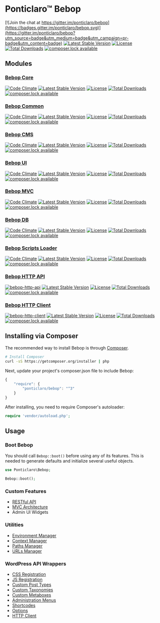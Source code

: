 Ponticlaro&trade; Bebop
==================

[![Join the chat at https://gitter.im/ponticlaro/bebop](https://badges.gitter.im/ponticlaro/bebop.svg)](https://gitter.im/ponticlaro/bebop?utm_source=badge&utm_medium=badge&utm_campaign=pr-badge&utm_content=badge)
[![Latest Stable Version](https://poser.pugx.org/ponticlaro/bebop/v/stable.png)](https://packagist.org/packages/ponticlaro/bebop)
[![License](https://poser.pugx.org/ponticlaro/bebop/license.png)](https://packagist.org/packages/ponticlaro/bebop)
[![Total Downloads](https://poser.pugx.org/ponticlaro/bebop/downloads.png)](https://packagist.org/packages/ponticlaro/bebop)
[![composer.lock available](https://poser.pugx.org/ponticlaro/bebop/composerlock)](https://packagist.org/packages/ponticlaro/bebop)

## Modules
### [Bebop Core](https://github.com/ponticlaro/bebop-core)
[![Code Climate](https://codeclimate.com/github/ponticlaro/bebop-core/badges/gpa.svg)](https://codeclimate.com/github/ponticlaro/bebop-core) 
[![Latest Stable Version](https://poser.pugx.org/ponticlaro/bebop-core/v/stable.png)](https://packagist.org/packages/ponticlaro/bebop-core)
[![License](https://poser.pugx.org/ponticlaro/bebop-core/license.png)](https://packagist.org/packages/ponticlaro/bebop-core)
[![Total Downloads](https://poser.pugx.org/ponticlaro/bebop-core/downloads.png)](https://packagist.org/packages/ponticlaro/bebop-core)
[![composer.lock available](https://poser.pugx.org/ponticlaro/bebop-core/composerlock)](https://packagist.org/packages/ponticlaro/bebop-core)

### [Bebop Common](https://github.com/ponticlaro/bebop-common)
[![Code Climate](https://codeclimate.com/github/ponticlaro/bebop-common/badges/gpa.svg)](https://codeclimate.com/github/ponticlaro/bebop-common) 
[![Latest Stable Version](https://poser.pugx.org/ponticlaro/bebop-common/v/stable.png)](https://packagist.org/packages/ponticlaro/bebop-common)
[![License](https://poser.pugx.org/ponticlaro/bebop-common/license.png)](https://packagist.org/packages/ponticlaro/bebop-common)
[![Total Downloads](https://poser.pugx.org/ponticlaro/bebop-common/downloads.png)](https://packagist.org/packages/ponticlaro/bebop-common)
[![composer.lock available](https://poser.pugx.org/ponticlaro/bebop-common/composerlock)](https://packagist.org/packages/ponticlaro/bebop-common)

### [Bebop CMS](https://github.com/ponticlaro/bebop-cms)
[![Code Climate](https://codeclimate.com/github/ponticlaro/bebop-cms/badges/gpa.svg)](https://codeclimate.com/github/ponticlaro/bebop-cms) 
[![Latest Stable Version](https://poser.pugx.org/ponticlaro/bebop-cms/v/stable.png)](https://packagist.org/packages/ponticlaro/bebop-cms)
[![License](https://poser.pugx.org/ponticlaro/bebop-cms/license.png)](https://packagist.org/packages/ponticlaro/bebop-cms)
[![Total Downloads](https://poser.pugx.org/ponticlaro/bebop-cms/downloads.png)](https://packagist.org/packages/ponticlaro/bebop-cms)
[![composer.lock available](https://poser.pugx.org/ponticlaro/bebop-cms/composerlock)](https://packagist.org/packages/ponticlaro/bebop-cms)

### [Bebop UI](https://github.com/ponticlaro/bebop-ui)
[![Code Climate](https://codeclimate.com/github/ponticlaro/bebop-ui/badges/gpa.svg)](https://codeclimate.com/github/ponticlaro/bebop-ui) 
[![Latest Stable Version](https://poser.pugx.org/ponticlaro/bebop-ui/v/stable.png)](https://packagist.org/packages/ponticlaro/bebop-ui)
[![License](https://poser.pugx.org/ponticlaro/bebop-ui/license.png)](https://packagist.org/packages/ponticlaro/bebop-ui)
[![Total Downloads](https://poser.pugx.org/ponticlaro/bebop-ui/downloads.png)](https://packagist.org/packages/ponticlaro/bebop-ui)
[![composer.lock available](https://poser.pugx.org/ponticlaro/bebop-ui/composerlock)](https://packagist.org/packages/ponticlaro/bebop-ui)

### [Bebop MVC](https://github.com/ponticlaro/bebop-mvc)
[![Code Climate](https://codeclimate.com/github/ponticlaro/bebop-mvc/badges/gpa.svg)](https://codeclimate.com/github/ponticlaro/bebop-mvc) 
[![Latest Stable Version](https://poser.pugx.org/ponticlaro/bebop-mvc/v/stable.png)](https://packagist.org/packages/ponticlaro/bebop-mvc)
[![License](https://poser.pugx.org/ponticlaro/bebop-mvc/license.png)](https://packagist.org/packages/ponticlaro/bebop-mvc)
[![Total Downloads](https://poser.pugx.org/ponticlaro/bebop-mvc/downloads.png)](https://packagist.org/packages/ponticlaro/bebop-mvc)
[![composer.lock available](https://poser.pugx.org/ponticlaro/bebop-mvc/composerlock)](https://packagist.org/packages/ponticlaro/bebop-mvc)

### [Bebop DB](https://github.com/ponticlaro/bebop-db)
[![Code Climate](https://codeclimate.com/github/ponticlaro/bebop-db/badges/gpa.svg)](https://codeclimate.com/github/ponticlaro/bebop-db) 
[![Latest Stable Version](https://poser.pugx.org/ponticlaro/bebop-db/v/stable.png)](https://packagist.org/packages/ponticlaro/bebop-db)
[![License](https://poser.pugx.org/ponticlaro/bebop-db/license.png)](https://packagist.org/packages/ponticlaro/bebop-db)
[![Total Downloads](https://poser.pugx.org/ponticlaro/bebop-db/downloads.png)](https://packagist.org/packages/ponticlaro/bebop-db)
[![composer.lock available](https://poser.pugx.org/ponticlaro/bebop-db/composerlock)](https://packagist.org/packages/ponticlaro/bebop-db)

### [Bebop Scripts Loader](https://github.com/ponticlaro/bebop-scripts-loader)
[![Code Climate](https://codeclimate.com/github/ponticlaro/bebop-scripts-loader/badges/gpa.svg)](https://codeclimate.com/github/ponticlaro/bebop-scripts-loader) 
[![Latest Stable Version](https://poser.pugx.org/ponticlaro/bebop-scripts-loader/v/stable.png)](https://packagist.org/packages/ponticlaro/bebop-scripts-loader)
[![License](https://poser.pugx.org/ponticlaro/bebop-scripts-loader/license.png)](https://packagist.org/packages/ponticlaro/bebop-scripts-loader)
[![Total Downloads](https://poser.pugx.org/ponticlaro/bebop-scripts-loader/downloads.png)](https://packagist.org/packages/ponticlaro/bebop-scripts-loader)
[![composer.lock available](https://poser.pugx.org/ponticlaro/bebop-scripts-loader/composerlock)](https://packagist.org/packages/ponticlaro/bebop-scripts-loader)

### [Bebop HTTP API](https://github.com/ponticlaro/bebop-http-api)
[![bebop-http-api](https://codeclimate.com/github/ponticlaro/bebop-http-api/badges/gpa.svg)](https://codeclimate.com/github/ponticlaro/bebop-http-api) 
[![Latest Stable Version](https://poser.pugx.org/ponticlaro/bebop-http-api/v/stable.png)](https://packagist.org/packages/ponticlaro/bebop-http-api)
[![License](https://poser.pugx.org/ponticlaro/bebop-http-api/license.png)](https://packagist.org/packages/ponticlaro/bebop-http-api)
[![Total Downloads](https://poser.pugx.org/ponticlaro/bebop-http-api/downloads.png)](https://packagist.org/packages/ponticlaro/bebop-http-api)
[![composer.lock available](https://poser.pugx.org/ponticlaro/bebop-http-api/composerlock)](https://packagist.org/packages/ponticlaro/bebop-http-api)

### [Bebop HTTP Client](https://github.com/ponticlaro/bebop-http-client)
[![bebop-http-client](https://codeclimate.com/github/ponticlaro/bebop-http-client/badges/gpa.svg)](https://codeclimate.com/github/ponticlaro/bebop-http-client) 
[![Latest Stable Version](https://poser.pugx.org/ponticlaro/bebop-http-client/v/stable.png)](https://packagist.org/packages/ponticlaro/bebop-http-client)
[![License](https://poser.pugx.org/ponticlaro/bebop-http-client/license.png)](https://packagist.org/packages/ponticlaro/bebop-http-client)
[![Total Downloads](https://poser.pugx.org/ponticlaro/bebop-http-client/downloads.png)](https://packagist.org/packages/ponticlaro/bebop-http-client)
[![composer.lock available](https://poser.pugx.org/ponticlaro/bebop-http-client/composerlock)](https://packagist.org/packages/ponticlaro/bebop-http-client)


## Installing via Composer

The recommended way to install Bebop is through
[Composer](http://getcomposer.org).

```bash
# Install Composer
curl -sS https://getcomposer.org/installer | php
```

Next, update your project's composer.json file to include Bebop:

```javascript
{
    "require": {
        "ponticlaro/bebop": "^3"
    }
}
```

After installing, you need to require Composer's autoloader:

```php
require 'vendor/autoload.php';
```

## Usage
### Boot Bebop
You should call `Bebop::boot()` before using any of its features. This is needed to generate defaults and initialize several useful objects.  
```php
use Ponticlaro\Bebop;
    
Bebop::boot();
```

### Custom Features
- [RESTful API](docs/API.md)
- [MVC Architecture](docs/MVC.md)
- Admin UI Widgets

### Utilities
- [Environment Manager](docs/ENVIRONMENT_MANAGER.md)
- [Context Manager](docs/CONTEXT_MANAGER.md)
- [Paths Manager](docs/PATHS_MANAGER.md)
- [URLs Manager](docs/URLS_MANAGER.md)

### WordPress API Wrappers
- [CSS Registration](docs/CSS.md)
- [JS Registration](docs/JS.md)
- [Custom Post Types](docs/CUSTOM_POST_TYPES.md)
- [Custom Taxonomies](docs/CUSTOM_TAXONOMIES.md)
- [Custom Metaboxes](docs/CUSTOM_METABOXES.md)
- [Administration Menus](docs/ADMINISTRATION_MENUS.md)
- [Shortcodes](docs/SHORTCODES.md)
- [Options](docs/OPTIONS.md)
- [HTTP Client](docs/HTTP_CLIENT.md)

